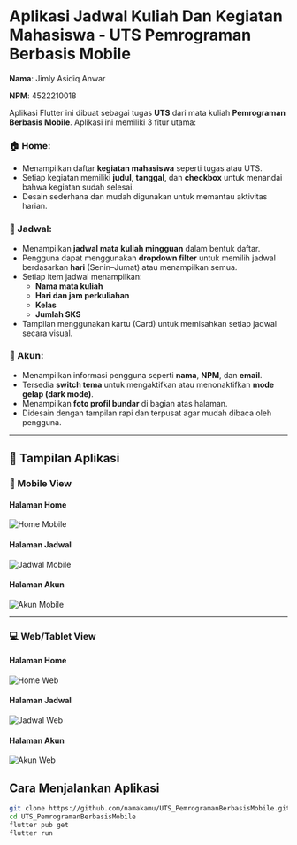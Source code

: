 # Aplikasi Jadwal Kuliah Dan Kegiatan Mahasiswa - UTS Pemrograman Berbasis Mobile

**Nama**: Jimly Asidiq Anwar 

**NPM**: 4522210018  

Aplikasi Flutter ini dibuat sebagai tugas **UTS** dari mata kuliah **Pemrograman Berbasis Mobile**. Aplikasi ini memiliki 3 fitur utama:

### **🏠 Home**: 
- Menampilkan daftar **kegiatan mahasiswa** seperti tugas atau UTS.
- Setiap kegiatan memiliki **judul**, **tanggal**, dan **checkbox** untuk menandai bahwa kegiatan sudah selesai.
- Desain sederhana dan mudah digunakan untuk memantau aktivitas harian.

### **📅 Jadwal**: 
- Menampilkan **jadwal mata kuliah mingguan** dalam bentuk daftar.
- Pengguna dapat menggunakan **dropdown filter** untuk memilih jadwal berdasarkan **hari** (Senin–Jumat) atau menampilkan semua.
- Setiap item jadwal menampilkan:
  - **Nama mata kuliah**
  - **Hari dan jam perkuliahan**
  - **Kelas**
  - **Jumlah SKS**
- Tampilan menggunakan kartu (Card) untuk memisahkan setiap jadwal secara visual.

### **👤 Akun**: 
- Menampilkan informasi pengguna seperti **nama**, **NPM**, dan **email**.
- Tersedia **switch tema** untuk mengaktifkan atau menonaktifkan **mode gelap (dark mode)**.
- Menampilkan **foto profil bundar** di bagian atas halaman.
- Didesain dengan tampilan rapi dan terpusat agar mudah dibaca oleh pengguna.

---

## 📲 Tampilan Aplikasi

### 📱 Mobile View

#### Halaman Home
![Home Mobile](https://github.com/user-attachments/assets/f80a7f9e-3a4d-48b7-bdb3-4a013440b4ca)

#### Halaman Jadwal
![Jadwal Mobile](https://github.com/user-attachments/assets/312f7d6a-0aa1-45ab-9181-b510c121b222)

#### Halaman Akun
![Akun Mobile](https://github.com/user-attachments/assets/a77ab3cd-851f-4e89-898c-bcc310c5de1c)

---

### 💻 Web/Tablet View

#### Halaman Home
![Home Web](https://github.com/user-attachments/assets/e8a932ac-dfb8-429f-a2f2-52d9ccc33823)

#### Halaman Jadwal
![Jadwal Web](https://github.com/user-attachments/assets/726f30dd-e7df-46ed-a6f3-eec8ec7cebea)

#### Halaman Akun
![Akun Web](https://github.com/user-attachments/assets/8111e257-55e4-4e2e-ad2e-6e9cdb1f4b7b)




##  Cara Menjalankan Aplikasi
```bash
git clone https://github.com/namakamu/UTS_PemrogramanBerbasisMobile.git
cd UTS_PemrogramanBerbasisMobile
flutter pub get
flutter run
